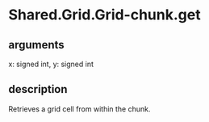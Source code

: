 # Shared.Grid.Grid-chunk.get

## arguments

x: signed int, y: signed int

## description

Retrieves a grid cell from within the chunk.